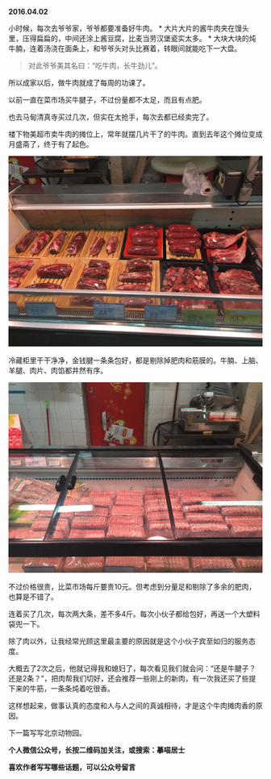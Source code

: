 
          
            
**2016.04.02**

小时候，每次去爷爷家，爷爷都要准备好牛肉。
* 
大片大片的酱牛肉夹在馒头里，压得扁扁的，中间还涂上酱豆腐，比麦当劳汉堡瓷实太多。
* 
大块大块的炖牛腩，连着汤浇在面条上，和爷爷头对头比赛着，转眼间就能吃下一大盘。

>对此爷爷美其名曰：“吃牛肉，长牛劲儿”。



所以成家以后，做牛肉就成了每周的功课了。

以前一直在菜市场买牛腱子，不过份量都不太足，而且有点肥。

也去马甸清真寺买过几次，但实在太抢手，每次去都已经卖完了。

楼下物美超市卖牛肉的摊位上，常年就摆几片干了的牛肉。直到去年这个摊位变成月盛斋了，终于有了起色。



![](img/51001-2a085ad47997216c.JPG)




冷藏柜里干干净净，金钱腱一条条包好，都是剔除掉肥肉和筋膜的。牛腩、上脑、羊腿、肉片、肉馅都井然有序。



![](img/51001-bb82c0c17dccd59b.JPG)




不过价格很贵，比菜市场每斤要贵10元。但考虑到分量足和剔除了多余的肥肉，也算是不错了。

连着买了几次，每次两大条，差不多4斤。每次小伙子都给包好，再送一个大塑料袋兜一下。

除了肉以外，让我经常光顾这里最主要的原因就是这个小伙子宾至如归的服务态度。

大概去了2次之后，他就记得我和媳妇了，每次看见我们就会问：“还是牛腱子？还是2条？”，把肉帮我们切好，还会推荐一些刚上的新肉，有一次我还买了些提下来的牛筋，一条条炖着吃很香。

这样想起来，做事认真的态度和人与人之间的真诚相待，才是这个牛肉摊肉香的原因。


下一篇写写北京动物园。


**个人微信公众号，长按二维码加关注，或搜索：摹喵居士**

**喜欢作者写写哪些话题，可以公众号留言**




          
        